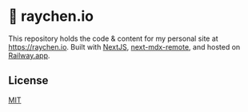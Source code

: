 # 🦉 raychen.io

This repository holds the code & content for my personal site at https://raychen.io.
Built with [NextJS](https://nextjs.org/), [next-mdx-remote](https://github.com/hashicorp/next-mdx-remote),
and hosted on [Railway.app](https://railway.app).

## License

[MIT](LICENSE)
